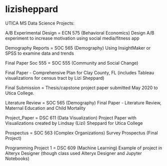 # lizisheppard
UTICA MS Data Science Projects: 

A/B Experimental Design = ECN 575 (Behavioral Economics) Design A/B experiment to increase motivation using social media/fitness app

Demography Reports = SOC 565 (Demography) Using InsightMaker or SPSS to examine data and trends

Final Paper Soc 555 = SOC 555 (Community and Social Change) 

Final Paper - Comprehensive Plan for Clay County, FL (includes Tableau visualizations for census tract by Lizi Sheppard)

Final Submission = Thesis/capstone project paper submitted May 2020 to Utica College.

Literature Review = SOC 565 (Demography) Final Paper - Literature Review, Maternal Education and Child Mortality

Project_Paper = DSC 611 (Data Visualization) Project Paper with Visualizations created by Lindsay (Lizi) Sheppard for Utica College

Prospectus = SOC 563 (Complex Organizations) Survey Prospectus (Final Project)

Programming Project 1 = DSC 609 (Machine Learning) Example of project in Alteryx Designer (though class used Alteryx Designer and Jupyter Notebooks) 




